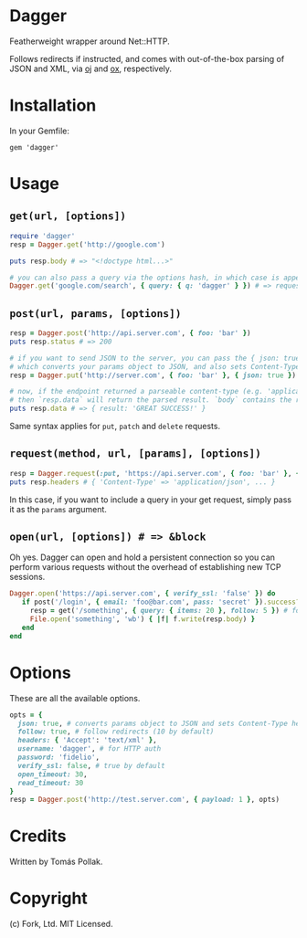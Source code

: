# Dagger

Featherweight wrapper around Net::HTTP. 

Follows redirects if instructed, and comes with out-of-the-box parsing of JSON and XML, via [oj](https://github.com/ohler55/oj) and [ox](https://github.com/ohler55/ox), respectively.

# Installation

In your Gemfile:

    gem 'dagger'

# Usage

## `get(url, [options])`

```rb
require 'dagger'
resp = Dagger.get('http://google.com')

puts resp.body # => "<!doctype html...>"

# you can also pass a query via the options hash, in which case is appended as a query string.
Dagger.get('google.com/search', { query: { q: 'dagger' } }) # => requests '/search?q=dagger'
```

## `post(url, params, [options])`

```rb
resp = Dagger.post('http://api.server.com', { foo: 'bar' })
puts resp.status # => 200

# if you want to send JSON to the server, you can pass the { json: true } option,
# which converts your params object to JSON, and also sets Content-Type to 'application/json'
resp = Dagger.put('http://server.com', { foo: 'bar' }, { json: true })

# now, if the endpoint returned a parseable content-type (e.g. 'application/json')
# then `resp.data` will return the parsed result. `body` contains the raw data.
puts resp.data # => { result: 'GREAT SUCCESS!' }
```

Same syntax applies for `put`, `patch` and `delete` requests. 

## `request(method, url, [params], [options])`

```rb
resp = Dagger.request(:put, 'https://api.server.com', { foo: 'bar' }, { follow: 10 })
puts resp.headers # { 'Content-Type' => 'application/json', ... } 
```
In this case, if you want to include a query in your get request, simply pass it as 
the `params` argument.

## `open(url, [options]) # => &block`

Oh yes. Dagger can open and hold a persistent connection so you can perform various 
requests without the overhead of establishing new TCP sessions.

```rb
Dagger.open('https://api.server.com', { verify_ssl: 'false' }) do
   if post('/login', { email: 'foo@bar.com', pass: 'secret' }).success?
     resp = get('/something', { query: { items: 20 }, follow: 5 }) # follow 5 redirects max.
     File.open('something', 'wb') { |f| f.write(resp.body) }
   end
end
```

# Options

These are all the available options.

```rb
opts = {
  json: true, # converts params object to JSON and sets Content-Type header. (POST/PUT/PATCH only)
  follow: true, # follow redirects (10 by default)
  headers: { 'Accept': 'text/xml' },
  username: 'dagger', # for HTTP auth
  password: 'fidelio', 
  verify_ssl: false, # true by default
  open_timeout: 30,
  read_timeout: 30
}
resp = Dagger.post('http://test.server.com', { payload: 1 }, opts)
```

# Credits

Written by Tomás Pollak.

# Copyright

(c) Fork, Ltd. MIT Licensed.
